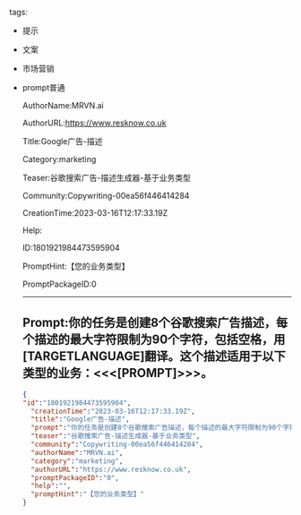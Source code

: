   tags: 
- 提示
- 文案
- 市场营销
- prompt普通

  AuthorName:MRVN.ai

  AuthorURL:https://www.resknow.co.uk

  Title:Google广告-描述

  Category:marketing

  Teaser:谷歌搜索广告-描述生成器-基于业务类型

  Community:Copywriting-00ea56f446414284

  CreationTime:2023-03-16T12:17:33.19Z

  Help:

  ID:1801921984473595904

  PromptHint:【您的业务类型】

  PromptPackageID:0

  ---

  ## Prompt:你的任务是创建8个谷歌搜索广告描述，每个描述的最大字符限制为90个字符，包括空格，用[TARGETLANGUAGE]翻译。这个描述适用于以下类型的业务：<<<[PROMPT]>>>。

  ```json
  {
  "id":"1801921984473595904",
    "creationTime":"2023-03-16T12:17:33.19Z",
    "title":"Google广告-描述",
    "prompt":"你的任务是创建8个谷歌搜索广告描述，每个描述的最大字符限制为90个字符，包括空格，用[TARGETLANGUAGE]翻译。这个描述适用于以下类型的业务：<<<[PROMPT]>>>。",
    "teaser":"谷歌搜索广告-描述生成器-基于业务类型",
    "community":"Copywriting-00ea56f446414284",
    "authorName":"MRVN.ai",
    "category":"marketing",
    "authorURL":"https://www.resknow.co.uk",
    "promptPackageID":"0",
    "help":"",
    "promptHint":"【您的业务类型】"
  }
  ```
